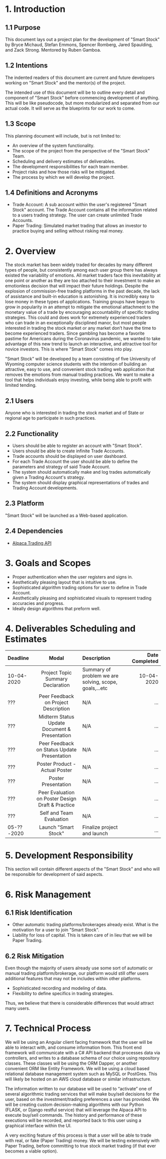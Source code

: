 # 1. Introduction

## 1.1 Purpose
This document lays out a project plan for the development of "Smart Stock" by Bryce Michaud, Stefan Emmons, Spencer Romberg, Jared Spaulding, and Zack Strong. Mentored by Ruben Gamboa.

## 1.2 Intentions
The indented readers of this document are current and future developers working on "Smart Stock" and the mentor(s) of the project.

The intended use of this document will be to outline every detail and component of "Smart Stock" before commencing development of anything. This will be like pseudocode, but more modularized and separated from our actual code. It will serve as the blueprints for our work to come. 

## 1.3 Scope
This planning document will include, but is not limited to:

- An overview of the system functionality.
- The scope of the project from the perspective of the "Smart Stock" Team.
- Scheduling and delivery estimates of deliverables.
- The development responsibilities for each team member.
- Project risks and how those risks will be mitigated.
- The process by which we will develop the project.

## 1.4 Definitions and Acronyms

- Trade Account: A sub account within the user's registered "Smart Stock" account. The Trade Account contains all the information related to a users trading strategy. The user can create unlimited Trade Accounts.
- Paper Trading: Simulated market trading that allows an investor to practice buying and selling without risking real money.

# 2. Overview
The stock market has been widely traded for decades by many different types of people, but consistently among each user group there has always existed the variability of emotions. All market traders face this inevitability at one point or another as they are too attached to their investment to make an emotionless decision that will impact their future holdings. Despite the explosion of commission-free trading platforms in the past decade, the lack of assistance and built-in education is astonishing. It is incredibly easy to lose money in these types of applications. Training groups have begun to grow in popularity in an attempt to mitigate the emotional attachment to the monetary value of a trade by encouraging accountability of specific trading strategies. This could and does work for extremely experienced traders who can trade in an exceptionally disciplined manor, but most people interested in trading the stock market or any market don’t have the time to become experienced traders. Since gambling has become a favorite pastime for Americans during the Coronavirus pandemic, we wanted to take advantage of this new trend to launch an interactive, and attractive tool for novice investors. This is where "Smart Stock" comes into play. 

"Smart Stock" will be developed by a team consisting of five University of Wyoming computer science students with the intention of building an attractive, easy to use, and convenient stock trading web application that removes the emotions from manual trading practices. We want to make a tool that helps individuals enjoy investing, while being able to profit with limited tending. 

## 2.1 Users
Anyone who is interested in trading the stock market and of State or regional age to participate in such practices.

## 2.2 Functionality

- Users should be able to register an account with "Smart Stock".
- Users should be able to create infinite Trade Accounts.
- Trade accounts should be displayed on user dashboard.
- For each Trade Account the user should be able to define the parameters and strategy of said Trade Account.
- The system should automatically make and log trades automatically given a Trading Account's strategy.
- The system should display graphical representations of trades and Trading Account developments.

## 2.3 Platform
"Smart Stock" will be launched as a Web-based application.

## 2.4 Dependencies

 - [Alpaca Trading API](https://alpaca.markets)

# 3. Goals and Scopes

- Proper authentication when the user registers and signs in.
- Aesthetically pleasing layout that is intuitive to use.
- Sophisticated algorithm trading options for user to define in Trade Account.
- Aesthetically pleasing and sophisticated visuals to represent trading accuracies and progress.
- Ideally design algorithms that preform well.

# 4. Deliverables Scheduling and Estimates

| Deadline | Modal | Description | Date Completed |
| :---------- | :---: | :---------- | -------------: |
| 10-04-2020 | Project Topic Summary Declaration | Summary of problem we are solving, scope, goals,...etc | 10-04-2020 |
| ??? | Peer Feedback on Project Description | N/A | ... |
| ??? | Midterm Status Update Document & Presentation | N/A | ... |
| ??? | Peer Feedback on Status Update Presentation | N/A | ... |
| ??? | Poster Product - Actual Poster | N/A | ... |
| ??? | Poster Presentation | N/A | ... |
| ??? | Peer Evaluation on Poster Design Draft & Practice | N/A | ... |
| ??? | Self and Team Evaluation | N/A | ... |
| 05-??-2020 | Launch "Smart Stock" | Finalize project and launch | ... |

# 5. Development Responsibility
This section will contain different aspects of the "Smart Stock" and who will be responsible for development of said aspects.

# 6. Risk Management
## 6.1 Risk Identification

- Other automatic trading platforms/brokerages already exist. What is the motivation for a user to join "Smart Stock".
- Liability for loss of capital. This is taken care of in lieu that we will be Paper Trading. 

## 6.2 Risk Mitigation
Even though the majority of users already use some sort of automatic or manual trading platform/brokerage, our platform would still offer users additional features that may not be includes within other platforms.

- Sophisticated recording and modeling of data.
- Flexibility to define specifics in trading strategies.

Thus, we believe that there is considerable differences that would attract many users.

# 7. Technical Process
We will be using an Angular client facing framework that the user will be able to interact with, and consume information from. This front end framework will communicate with a C# API backend that processes data via controllers, and writes to a database schema of our choice using repository classes. These classes will be using the ORM Dapper, or another convenient ORM like Entity Framework. We will be using a cloud based relational database management system such as MySQL or PostGres. This will likely be hosted on an AWS cloud database or similar infrastructure.

The information written to our database will be used to “activate” one of several algorithmic trading services that will make buy/sell decisions for the user, based on the investment/trading preferences a user has provided. We will be creating custom decision-making algorithms with our Python (FLASK, or Django restful service) that will leverage the Alpaca API to execute buy/sell commands. The history and performance of these executions will be recorded, and reported back to this user using a graphical interface within the UI.

A very exciting feature of this process is that a user will be able to trade with real, or fake (Paper Trading) money. We will be testing extensively with Paper Trading, before committing to true stock market trading (if that ever becomes a viable option). 